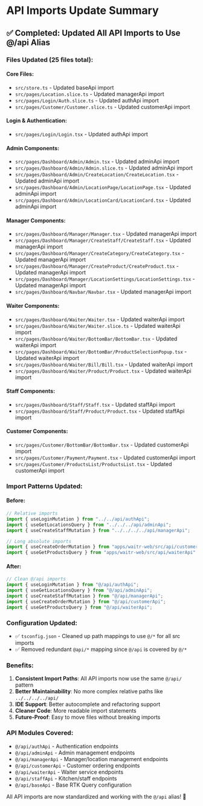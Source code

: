 # API Imports Update Summary

## ✅ Completed: Updated All API Imports to Use @/api Alias

### Files Updated (25 files total):

#### Core Files:
- `src/store.ts` - Updated baseApi import
- `src/pages/Location.slice.ts` - Updated managerApi import
- `src/pages/Login/Auth.slice.ts` - Updated authApi import
- `src/pages/Customer/Customer.slice.ts` - Updated customerApi import

#### Login & Authentication:
- `src/pages/Login/Login.tsx` - Updated authApi import

#### Admin Components:
- `src/pages/Dashboard/Admin/Admin.tsx` - Updated adminApi import
- `src/pages/Dashboard/Admin/Admin.slice.ts` - Updated adminApi import
- `src/pages/Dashboard/Admin/CreateLocation/CreateLocation.tsx` - Updated adminApi import
- `src/pages/Dashboard/Admin/LocationPage/LocationPage.tsx` - Updated adminApi import
- `src/pages/Dashboard/Admin/LocationCard/LocationCard.tsx` - Updated adminApi import

#### Manager Components:
- `src/pages/Dashboard/Manager/Manager.tsx` - Updated managerApi import
- `src/pages/Dashboard/Manager/CreateStaff/CreateStaff.tsx` - Updated managerApi import
- `src/pages/Dashboard/Manager/CreateCategory/CreateCategory.tsx` - Updated managerApi import
- `src/pages/Dashboard/Manager/CreateProduct/CreateProduct.tsx` - Updated managerApi import
- `src/pages/Dashboard/Manager/LocationSettings/LocationSettings.tsx` - Updated managerApi import
- `src/pages/Dashboard/Navbar/Navbar.tsx` - Updated managerApi import

#### Waiter Components:
- `src/pages/Dashboard/Waiter/Waiter.tsx` - Updated waiterApi import
- `src/pages/Dashboard/Waiter/Waiter.slice.ts` - Updated waiterApi import
- `src/pages/Dashboard/Waiter/BottomBar/BottomBar.tsx` - Updated waiterApi import
- `src/pages/Dashboard/Waiter/BottomBar/ProductSelectionPopup.tsx` - Updated waiterApi import
- `src/pages/Dashboard/Waiter/Bill/Bill.tsx` - Updated waiterApi import
- `src/pages/Dashboard/Waiter/Product/Product.tsx` - Updated waiterApi import

#### Staff Components:
- `src/pages/Dashboard/Staff/Staff.tsx` - Updated staffApi import
- `src/pages/Dashboard/Staff/Product/Product.tsx` - Updated staffApi import

#### Customer Components:
- `src/pages/Customer/BottomBar/BottomBar.tsx` - Updated customerApi import
- `src/pages/Customer/Payment/Payment.tsx` - Updated customerApi import
- `src/pages/Customer/ProductsList/ProductsList.tsx` - Updated customerApi import

### Import Patterns Updated:

#### Before:
```typescript
// Relative imports
import { useLoginMutation } from "../../api/authApi";
import { useGetLocationsQuery } from "../../../api/adminApi";
import { useCreateStaffMutation } from "../../../../api/managerApi";

// Long absolute imports
import { useCreateOrderMutation } from "apps/waitr-web/src/api/customerApi";
import { useGetProductsQuery } from "apps/waitr-web/src/api/waiterApi";
```

#### After:
```typescript
// Clean @/api imports
import { useLoginMutation } from "@/api/authApi";
import { useGetLocationsQuery } from "@/api/adminApi";
import { useCreateStaffMutation } from "@/api/managerApi";
import { useCreateOrderMutation } from "@/api/customerApi";
import { useGetProductsQuery } from "@/api/waiterApi";
```

### Configuration Updated:
- ✅ `tsconfig.json` - Cleaned up path mappings to use `@/*` for all src imports
- ✅ Removed redundant `@api/*` mapping since `@/api` is covered by `@/*`

### Benefits:
1. **Consistent Import Paths**: All API imports now use the same `@/api/` pattern
2. **Better Maintainability**: No more complex relative paths like `../../../../api/`
3. **IDE Support**: Better autocomplete and refactoring support
4. **Cleaner Code**: More readable import statements
5. **Future-Proof**: Easy to move files without breaking imports

### API Modules Covered:
- `@/api/authApi` - Authentication endpoints
- `@/api/adminApi` - Admin management endpoints  
- `@/api/managerApi` - Manager/location management endpoints
- `@/api/customerApi` - Customer ordering endpoints
- `@/api/waiterApi` - Waiter service endpoints
- `@/api/staffApi` - Kitchen/staff endpoints
- `@/api/baseApi` - Base RTK Query configuration

All API imports are now standardized and working with the `@/api` alias! 🎉